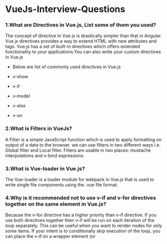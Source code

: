 # VueJs-Interview-Questions

### 1.What are Directives in Vue.js, List some of them you used?

 The concept of directive in Vue js is drastically simpler than that in Angular. Vue.js directives provides a way to extend HTML with new attributes and tags. Vue.js has a set of built-in directives which offers extended functionality to your applications.You can also write your custom directives in Vue.js 

- Below are list of commonly used directives in Vue.js

- v-show
- v-if
- v-model
- v-else
- v-on

### 2.What is Filters in VueJs?
A Filter is a simple JavaScript function which is used to apply formatting on output of a data to the browser. 
we can use filters in two different ways i.e. Global filter and Local filter.
Filters are usable in two places: mustache interpolations and v-bind expressions

### 3.What is Vue-loader in Vue.js?
The Vue-loader is a loader module for webpack in Vue.js that is used to write single file components using the .vue file format.

### 4.Why is it recommended not to use v-if and v-for directives together on the same element in Vue.js?
Because the v-for directive has a higher priority than v-if directive. If you use both directives together then v-if will be run on each iteration of the loop separately. This can be useful when you want to render nodes for only some items.
If your intent is to conditionally skip execution of the loop, you can place the v-if on a wrapper element (or <template>).
